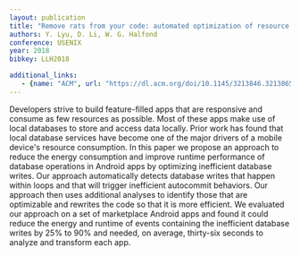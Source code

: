 ```yaml
---
layout: publication
title: "Remove rats from your code: automated optimization of resource inefficient database writes for mobile applications"
authors: Y. Lyu, D. Li, W. G. Halfond
conference: USENIX
year: 2018
bibkey: LLH2018

additional_links:
   - {name: "ACM", url: "https://dl.acm.org/doi/10.1145/3213846.3213865"}
---
```

Developers strive to build feature-filled apps that are responsive and consume as few resources as possible. Most of these apps make use of local databases to store and access data locally. Prior work has found that local database services have become one of the major drivers of a mobile device's resource consumption. In this paper we propose an approach to reduce the energy consumption and improve runtime performance of database operations in Android apps by optimizing inefficient database writes. Our approach automatically detects database writes that happen within loops and that will trigger inefficient autocommit behaviors. Our approach then uses additional analyses to identify those that are optimizable and rewrites the code so that it is more efficient. We evaluated our approach on a set of marketplace Android apps and found it could reduce the energy and runtime of events containing the inefficient database writes by 25% to 90% and needed, on average, thirty-six seconds to analyze and transform each app.

